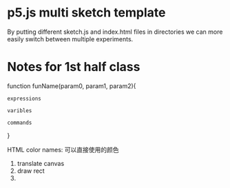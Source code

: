 # p5.js multi sketch template

By putting different sketch.js and index.html files in directories we can more easily switch between multiple experiments.



# Notes for 1st half class
function funName(param0, param1, param2){

    expressions

    varibles

    commands
}


HTML color names: 可以直接使用的颜色

1. translate canvas
2. draw rect
3. 